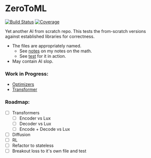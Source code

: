 # ZeroToML

[![Build Status](https://github.com/D3MZ/ZeroToML.jl/actions/workflows/CI.yml/badge.svg?branch=main)](https://github.com/D3MZ/ZeroToML.jl/actions/workflows/CI.yml?query=branch%3Amain)
[![Coverage](https://codecov.io/gh/D3MZ/ZeroToML.jl/branch/main/graph/badge.svg)](https://codecov.io/gh/D3MZ/ZeroToML.jl)

Yet another AI from scratch repo. This tests the from-scratch versions against established libraries for correctness.

- The files are appropriately named.
    - See [notes](/notes) on my notes on the math.
    - See [test](/test) for it in action. 
- May contain AI slop.

### Work in Progress:
- [Optimizers](notes/optimizers.md)
- [Transformer](notes/transformers.md)

### Roadmap:
- [ ] Transformers
  - [ ] Encoder vs Lux
  - [ ] Decoder vs Lux
  - [ ] Encode + Decode vs Lux
- [ ] Diffusion
- [ ] RL
- [ ] Refactor to stateless
- [ ] Breakout loss to it's own file and test